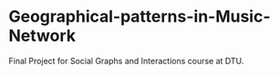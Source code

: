 # Geographical-patterns-in-Music-Network

Final Project for Social Graphs and Interactions course at DTU.
